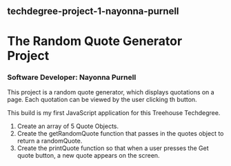 ## techdegree-project-1-nayonna-purnell
# The Random Quote Generator Project

### Software Developer: Nayonna Purnell

This project is a random quote generator, which displays quotations on a page.  Each quotation can be viewed by the user clicking th button. 

This build is my first JavaScript application for this Treehouse Techdegree.

1. Create an array of 5 Quote Objects.
2. Create the getRandomQuote function that passes in the quotes object to return a randomQuote.
3. Create the printQuote function so that when a user presses the Get quote button, a new quote appears on the screen.
